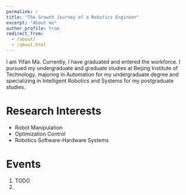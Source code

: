 ```yaml
---
permalink: /
title: "The Growth Journey of a Robotics Engineer"
excerpt: "About me"
author_profile: true
redirect_from: 
  - /about/
  - /about.html
---
```


I am Yifan Ma. Currently, I have graduated and entered the workforce. I pursued my undergraduate and graduate studies at Beijing Institute of Technology, majoring in Automation for my undergraduate degree and specializing in Intelligent Robotics and Systems for my postgraduate studies.

Research Interests
======
* Robot Manipulation
* Optimization Control
* Robotics Software-Hardware Systems

Events
======
1. TODO
2. 


